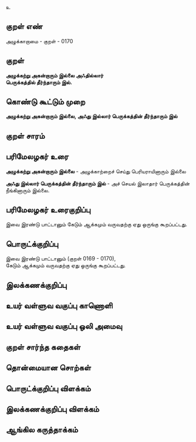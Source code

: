 உ

## குறள் எண் 

அழுக்காறாமை - குறள் - 0170  

## குறள் 

**அழுக்கற்று அகன்றாரும் இல்லை அஃதில்லார்  
பெருக்கத்தில் தீர்ந்தாரும் இல்.** 

## கொண்டு கூட்டும் முறை

**அழுக்கற்று அகன்றாரும் இல்லை, அஃது இல்லார் பெருக்கத்தின் தீர்ந்தாரும் இல்**  

## குறள் சாரம் 


## பரிமேலழகர் உரை

**அழுக்கற்று அகன்றாரும் இல்லை** - அழுக்காற்றைச் செய்து பெரியராயினாரும் இல்லை  

**அஃது இல்லார் பெருக்கத்தின் தீர்ந்தாரும் இல்** - அச் செயல் இலாதார் பெருக்கத்தின் நீங்கினாரும் இல்லை.  
  

## பரிமேலழகர் உரைகுறிப்பு   

இவை இரண்டு பாட்டானும் கேடும் ஆக்கமும் வருவதற்கு ஏது ஒருங்கு கூறப்பட்டது.  

## பொருட்க்குறிப்பு 


இவை இரண்டு பாட்டானும் (குறள் 0169 - 0170),  
கேடும் ஆக்கமும் வருவதற்கு ஏது ஒருங்கு கூறப்பட்டது.  

## இலக்கணக்குறிப்பு  


## உயர் வள்ளுவ வகுப்பு காணொளி


## உயர் வள்ளுவ வகுப்பு ஒலி அமைவு 

 
## குறள் சார்ந்த கதைகள் 


## தொன்மையான சொற்கள்


## பொருட்க்குறிப்பு விளக்கம்


## இலக்கணக்குறிப்பு விளக்கம்


## ஆங்கில கருத்தாக்கம் 


